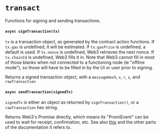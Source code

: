 # `transact`

Functions for signing and sending transactions.

#### `async signTransaction(tx)`

`tx` is a transaction object, as generated by the contract action functions.
If `tx.gas` is undefined, it will be estimated. If `tx.gasPrice` is undefined,
a default is used. If `tx.nonce` is undefined, Web3 retrieves the next nonce.
If `tx.chainId` is undefined, Web3 fills it in.
Note that Web3 cannot fill in most of those blanks when not connected to a
functioning node (ie "offline mode"), so those will have to be filled in by the
UI or user prior to signing.

Returns a signed transaction object, with a `messageHash`, `v`, `r`, `s`, and `rawTransaction`

#### `async sendTransaction(signedTx)`

`signedTx` is either an object as returned by `signTransaction()`, or a `rawTransaction` hex string.

Returns Web3's Promise directly, which means its "PromiEvent" can be used to
wait for receipt, confirmation, etc. See also
[this](https://web3js.readthedocs.io/en/1.0/web3-eth.html#eth-sendtransaction-return)
and the other parts of the documentation it refers to.
